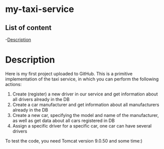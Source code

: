 # my-taxi-service

## List of content
-[Description](#description)

# Description
Here is my first project uploaded to GitHub. This is a primitive implementation of the taxi service, in which you can perform the following actions:
1. Create (register) a new driver in our service and get information about all drivers already in the DB
2. Create a car manufacturer and get information about all manufacturers already in the DB
3. Create a new car, specifying the model and name of the manufacturer, as well as get data about all cars registered in DB
4. Assign a specific driver for a specific car, one car can have several drivers

To test the code, you need Tomcat version 9.0.50 and some time:)
